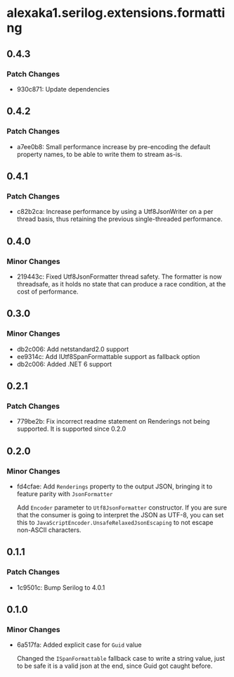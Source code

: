# alexaka1.serilog.extensions.formatting

## 0.4.3

### Patch Changes

- 930c871: Update dependencies

## 0.4.2

### Patch Changes

- a7ee0b8: Small performance increase by pre-encoding the default property names, to be able to write them to stream as-is.

## 0.4.1

### Patch Changes

- c82b2ca: Increase performance by using a Utf8JsonWriter on a per thread basis, thus retaining the previous single-threaded performance.

## 0.4.0

### Minor Changes

- 219443c: Fixed Utf8JsonFormatter thread safety. The formatter is now threadsafe, as it holds no state that can produce a race condition, at the cost of performance.

## 0.3.0

### Minor Changes

- db2c006: Add netstandard2.0 support
- ee9314c: Add IUtf8SpanFormattable support as fallback option
- db2c006: Added .NET 6 support

## 0.2.1

### Patch Changes

- 779be2b: Fix incorrect readme statement on Renderings not being supported. It is supported since 0.2.0

## 0.2.0

### Minor Changes

- fd4cfae: Add `Renderings` property to the output JSON, bringing it to feature parity with `JsonFormatter`

  Add `Encoder` parameter to `Utf8JsonFormatter` constructor. If you are sure that the consumer is going to interpret the JSON as UTF-8, you can set this to `JavaScriptEncoder.UnsafeRelaxedJsonEscaping` to not escape non-ASCII characters.

## 0.1.1

### Patch Changes

- 1c9501c: Bump Serilog to 4.0.1

## 0.1.0

### Minor Changes

- 6a517fa: Added explicit case for `Guid` value

  Changed the `ISpanFormattable` fallback case to write a string value, just to be safe it is a valid json at the end, since Guid got caught before.
